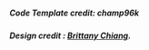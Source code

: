 ##### Code Template credit: champ96k
##### Design credit : [Brittany Chiang](https://www.linkedin.com/in/bchiang7/).

